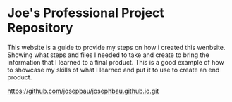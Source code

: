 # Joe's Professional Project Repository

This website is a guide to provide my steps on how i created this wenbsite.  Showing what steps and files I needed to take and create to bring the information that I learned to a final product. This is a good example of how to showcase my skills of what I learned and put it to use to create an end product.

https://github.com/josepbau/josephbau.github.io.git